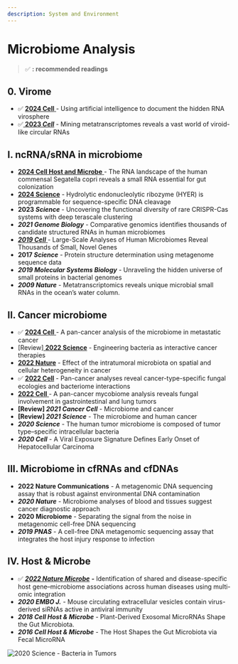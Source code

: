 ```yaml
---
description: System and Environment
---
```


# Microbiome Analysis

> ✅ **: recommended readings**

## 0. Virome

* ✅ [**2024 Cell** ](https://www.cell.com/cell/fulltext/S0092-8674\(24\)01085-7)- Using artificial intelligence to document the hidden RNA virosphere
* ✅[ **2023&#x20;**_**Cell**_](https://www.sciencedirect.com/science/article/pii/S0092867422015823?via%3Dihub) - Mining metatranscriptomes reveals a vast world of viroid-like circular RNAs

## I. ncRNA/sRNA in microbiome

* [ ](https://www.sciencedirect.com/science/article/pii/S0092867422015823?via%3Dihub)[**2024 Cell Host and Microbe** ](https://www.cell.com/cell-host-microbe/fulltext/S1931-3128\(24\)00352-4)- The RNA landscape of the human commensal Segatella copri reveals a small RNA essential for gut colonization
* [**2024 Science**](https://www.science.org/doi/10.1126/science.adh4859) - Hydrolytic endonucleolytic ribozyme (HYER) is programmable for sequence-specific DNA cleavage
* **2023&#x20;**_**Science**_ - Uncovering the functional diversity of rare CRISPR-Cas systems with deep terascale clustering
* _**2021 Genome Biology**_ - Comparative genomics identifies thousands of candidate structured RNAs in human microbiomes
* [_**2019 Cell**_ ](https://www.sciencedirect.com/science/article/pii/S0092867419307810)- Large-Scale Analyses of Human Microbiomes Reveal Thousands of Small, Novel Genes
* **2017&#x20;**_**Science**_ - Protein structure determination using metagenome sequence data
* _**2019 Molecular Systems Biology**_ - Unraveling the hidden universe of small proteins in bacterial genomes
* _**2009 Nature**_ - Metatranscriptomics reveals unique microbial small RNAs in the ocean’s water column.&#x20;

## **II. Cancer microbiome**

* ✅ [**2024 Cell** ](https://doi.org/10.1016/j.cell.2024.03.021)- A pan-cancer analysis of the microbiome in metastatic cancer
* \[Review][ **2022 Science**](http://www.science.org/doi/10.1126/science.add9667) - Engineering bacteria as interactive cancer therapies
* [**2022 Nature**](https://doi.org/10.1038/s41586-022-05435-0) - Effect of the intratumoral microbiota on spatial and cellular heterogeneity in cancer
* ✅ [**2022 Cell**](https://doi.org/10.1016/j.cell.2022.09.005) - Pan-cancer analyses reveal cancer-type-speciﬁc fungal ecologies and bacteriome interactions
* [**2022 Cell** ](https://doi.org/10.1016/j.cell.2022.09.015)- A pan-cancer mycobiome analysis reveals fungal involvement in gastrointestinal and lung tumors
* **\[Review]&#x20;**_**2021 Cancer Cell**_  - Microbiome and cancer
* **\[Review]&#x20;**_**2021 Science**_  - The microbiome and human cancer
* _**2020 Science**_ - The human tumor microbiome is composed of tumor type–specific intracellular bacteria
* _**2020 Cell**_ - A Viral Exposure Signature Defines Early Onset of Hepatocellular Carcinoma

## **III. Microbiome in cfRNAs and cfDNAs**

* **2022 Nature Communications** - A metagenomic DNA sequencing assay that is robust against environmental DNA contamination
* _**2020 Nature**_ - Microbiome analyses of blood and tissues suggest cancer diagnostic approach&#x20;
* **2020 Microbiome** - Separating the signal from the noise in metagenomic cell-free DNA sequencing
* _**2019 PNAS**_ -  A cell-free DNA metagenomic sequencing assay that integrates the host injury response to infection

## IV. H**ost & Microbe**

* ✅ [_**2022 Nature Microbe**_](https://doi.org/10.1038/s41564-022-01121-z) _**-**_ Identification of shared and disease-specific host gene–microbiome associations across human diseases using multi-omic integration
* _**2020 EMBO J.**_ -  Mouse circulating extracellular vesicles contain virus-derived siRNAs active in antiviral immunity
* _**2018 Cell Host & Microbe**_ - Plant-Derived Exosomal MicroRNAs Shape the Gut Microbiota.&#x20;
* _**2016 Cell Host & Microbe**_ - The Host Shapes the Gut Microbiota via Fecal MicroRNA

![2020 Science - Bacteria in Tumors](../../.gitbook/assets/2020-science-the-human-tumor-microbiome-is-composed-of-tumor-type-specific-intracellular-bacteria-cover.jpg)



